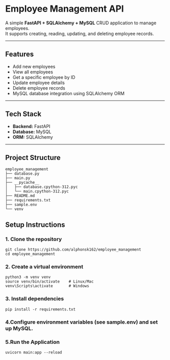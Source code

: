 # Employee Management API

A simple **FastAPI + SQLAlchemy + MySQL** CRUD application to manage employees.  
It supports creating, reading, updating, and deleting employee records.

---

## Features

- Add new employees  
- View all employees  
- Get a specific employee by ID  
- Update employee details  
- Delete employee records  
- MySQL database integration using SQLAlchemy ORM

---

## Tech Stack

- **Backend:** FastAPI  
- **Database:** MySQL  
- **ORM:** SQLAlchemy  

---

## Project Structure
```
employee_management
├── database.py
├── main.py
├── __pycache__
│   ├── database.cpython-312.pyc
│   └── main.cpython-312.pyc
├── README.md
├── requirements.txt
├── sample.env
└── venv
```

##  Setup Instructions

### 1. Clone the repository
```
git clone https://github.com/alphonsk162/employee_management
cd employee_management
```

### 2. Create a virtual environment
```
python3 -m venv venv
source venv/bin/activate    # Linux/Mac
venv\Scripts\activate       # Windows
```

### 3. Install dependencies
```
pip install -r requirements.txt
```

### 4.Configure environment variables (see sample.env) and set up MySQL.


### 5.Run the Application
```
uvicorn main:app --reload
```